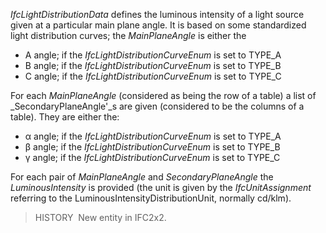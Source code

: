 _IfcLightDistributionData_ defines the luminous intensity of a light source given at a particular main plane angle. It is based on some standardized light distribution curves; the _MainPlaneAngle_ is either the

* A angle; if the _IfcLightDistributionCurveEnum_ is set to TYPE_A
* B angle; if the _IfcLightDistributionCurveEnum_ is set to TYPE_B
* C angle; if the _IfcLightDistributionCurveEnum_ is set to TYPE_C

For each _MainPlaneAngle_ (considered as being the row of a table) a list of _SecondaryPlaneAngle'_s are given (considered to be the columns of a table). They are either the:

* &#945; angle; if the _IfcLightDistributionCurveEnum_ is set to TYPE_A
* &#946; angle; if the _IfcLightDistributionCurveEnum_ is set to TYPE_B
* &#947; angle; if the _IfcLightDistributionCurveEnum_ is set to TYPE_C

For each pair of _MainPlaneAngle_ and _SecondaryPlaneAngle_ the _LuminousIntensity_ is provided (the unit is given by the _IfcUnitAssignment_ referring to the LuminousIntensityDistributionUnit, normally cd/klm).

> HISTORY&nbsp; New entity in IFC2x2.
